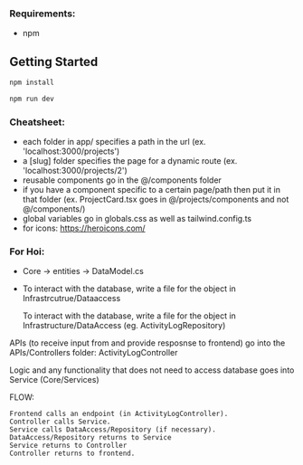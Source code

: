 ### Requirements:
- npm

## Getting Started
```bash
npm install

npm run dev
```

### Cheatsheet:
- each folder in app/ specifies a path in the url (ex. 'localhost:3000/projects')
- a [slug] folder specifies the page for a dynamic route (ex. 'localhost:3000/projects/2')
- reusable components go in the @/components folder
- if you have a component specific to a certain page/path then put it in that folder (ex. ProjectCard.tsx goes in @/projects/components and not @/components/)
- global variables go in globals.css as well as tailwind.config.ts
- for icons: https://heroicons.com/



### For Hoi:

- Core -> entities -> DataModel.cs 
- To interact with the database, write a file for the 
  object in Infrastrcutrue/Dataaccess

  To interact with the database, write a file for the object in Infrastructure/DataAccess (eg. ActivityLogRepository)

APIs (to receive input from and provide resposnse to frontend) go into the APIs/Controllers folder: ActivityLogController

Logic and any functionality that does not need to access database goes into Service (Core/Services)

FLOW:

    Frontend calls an endpoint (in ActivityLogController).
    Controller calls Service.
    Service calls DataAccess/Repository (if necessary).
    DataAccess/Repository returns to Service
    Service returns to Controller
    Controller returns to frontend.

﻿